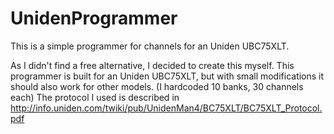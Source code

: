 # UnidenProgrammer
This is a simple programmer for channels for an Uniden UBC75XLT.

As I didn't find a free alternative, I decided to create this myself.
This programmer is built for an Uniden UBC75XLT, but with small modifications it should also work for other models. (I hardcoded 10 banks, 30 channels each)
The protocol I used is described in http://info.uniden.com/twiki/pub/UnidenMan4/BC75XLT/BC75XLT_Protocol.pdf

